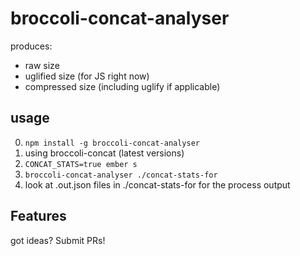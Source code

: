 # broccoli-concat-analyser

produces:

* raw size
* uglified size (for JS right now)
* compressed size (including uglify if applicable)

## usage

0. `npm install -g broccoli-concat-analyser`
1. using broccoli-concat (latest versions)
2. `CONCAT_STATS=true ember s`
3. `broccoli-concat-analyser ./concat-stats-for`
4. look at .out.json files in ./concat-stats-for for the process output

## Features

got ideas? Submit PRs!

